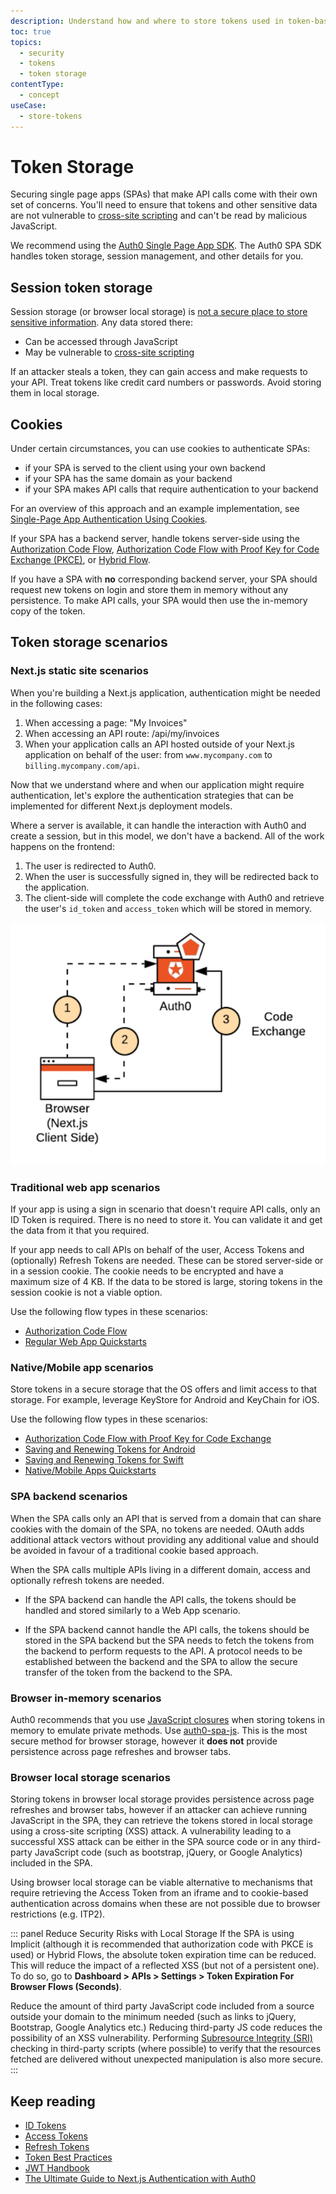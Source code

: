```yaml
---
description: Understand how and where to store tokens used in token-based authentication.
toc: true 
topics:
  - security
  - tokens
  - token storage
contentType:
  - concept
useCase:
  - store-tokens
---
```


# Token Storage

Securing single page apps (SPAs) that make API calls come with their own set of concerns. You'll need to ensure that tokens and other sensitive data are not vulnerable to [cross-site scripting](https://www.owasp.org/index.php/Cross-site_Scripting_(XSS)) and can't be read by malicious JavaScript.

We recommend using the [Auth0 Single Page App SDK](/libraries/auth0-spa-js). The Auth0 SPA SDK handles token storage, session management, and other details for you.

## Session token storage

Session storage (or browser local storage) is [not a secure place to store sensitive information](https://github.com/OWASP/CheatSheetSeries/blob/master/cheatsheets/HTML5_Security_Cheat_Sheet.md#local-storage). Any data stored there:

* Can be accessed through JavaScript
* May be vulnerable to [cross-site scripting](https://www.owasp.org/index.php/Cross-site_Scripting_(XSS))

If an attacker steals a token, they can gain access and make requests to your API. Treat tokens like credit card numbers or passwords. Avoid storing them in local storage.

## Cookies

Under certain circumstances, you can use cookies to authenticate SPAs:

* if your SPA is served to the client using your own backend
* if your SPA has the same domain as your backend
* if your SPA makes API calls that require authentication to your backend

For an overview of this approach and an example implementation, see [Single-Page App Authentication Using Cookies](/login/spa/authenticate-with-cookies).

If your SPA has a backend server, handle tokens server-side using the [Authorization Code Flow](/flows/concepts/auth-code), [Authorization Code Flow with Proof Key for Code Exchange (PKCE)](/flows/concepts/auth-code-pkce), or [Hybrid Flow](/api-auth/grant/hybrid).

If you have a SPA with **no** corresponding backend server, your SPA should request new tokens on login and store them in memory without any persistence. To make API calls, your SPA would then use the in-memory copy of the token.

## Token storage scenarios

### Next.js static site scenarios

When you're building a Next.js application, authentication might be needed in the following cases:

1. When accessing a page: "My Invoices"
2. When accessing an API route: /api/my/invoices
3. When your application calls an API hosted outside of your Next.js application on behalf of the user: from `www.mycompany.com` to `billing.mycompany.com/api`.

Now that we understand where and when our application might require authentication, let's explore the authentication strategies that can be implemented for different Next.js deployment models.

Where a server is available, it can handle the interaction with Auth0 and create a session, but in this model, we don't have a backend. All of the work happens on the frontend:

1. The user is redirected to Auth0.
2. When the user is successfully signed in, they will be redirected back to the application.
3. The client-side will complete the code exchange with Auth0 and retrieve the user's `id_token` and `access_token` which will be stored in memory.

![In-Memory Token Storage](/media/articles/tokens/in-memory-token-storage.png)

### Traditional web app scenarios

If your app is using a sign in scenario that doesn't require API calls, only an ID Token is required. There is no need to store it. You can validate it and get the data from it that you required. 

If your app needs to call APIs on behalf of the user, Access Tokens and (optionally) Refresh Tokens are needed. These can be stored server-side or in a session cookie. The cookie needs to be encrypted and have a maximum size of 4 KB. If the data to be stored is large, storing tokens in the session cookie is not a viable option. 

Use the following flow types in these scenarios: 

- [Authorization Code Flow](/flows/concepts/auth-code)
- [Regular Web App Quickstarts](/quickstart/webapp)

### Native/Mobile app scenarios

Store tokens in a secure storage that the OS offers and limit access to that storage. For example, leverage KeyStore for Android and KeyChain for iOS.

Use the following flow types in these scenarios:

- [Authorization Code Flow with Proof Key for Code Exchange](/flows/concepts/auth-code-pkce)
- [Saving and Renewing Tokens for Android](/libraries/auth0-android/save-and-refresh-tokens)
- [Saving and Renewing Tokens for Swift](/libraries/auth0-swift/save-and-refresh-jwt-tokens)
- [Native/Mobile Apps Quickstarts](/quickstart/native)

### SPA backend scenarios

When the SPA calls only an API that is served from a domain that can share cookies with the domain of the SPA, no tokens are needed. OAuth adds additional attack vectors without providing any additional value and should be avoided in favour of a traditional cookie based approach.

When the SPA calls multiple APIs living in a different domain, access and optionally refresh tokens are needed.

-  If the SPA backend can handle the API calls, the tokens should be handled and stored similarly to a Web App scenario.

- If the SPA backend cannot handle the API calls, the tokens should be stored in the SPA backend but the SPA needs to fetch the tokens from the backend to perform requests to the API. A protocol needs to be established between the backend and the SPA to allow the secure transfer of the token from the backend to the SPA.

### Browser in-memory scenarios

Auth0 recommends that you use [JavaScript closures](https://developer.mozilla.org/en-US/docs/Web/JavaScript/Closures#Emulating_private_methods_with_closures) when storing tokens in memory to emulate private methods. Use [auth0-spa-js](https://github.com/auth0/auth0-spa-js). This is the most secure method for browser storage, however it **does not** provide persistence across page refreshes and browser tabs. 

### Browser local storage scenarios

Storing tokens in browser local storage provides persistence across page refreshes and browser tabs, however if an attacker can achieve running JavaScript in the SPA, they can retrieve the tokens stored in local storage using a cross-site scripting (XSS) attack. A vulnerability leading to a successful XSS attack can be either in the SPA source code or in any third-party JavaScript code (such as bootstrap, jQuery, or Google Analytics) included in the SPA.

Using browser local storage can be viable alternative to mechanisms that require retrieving the Access Token from an iframe and to cookie-based authentication across domains when these are not possible due to browser restrictions (e.g. ITP2).

::: panel Reduce Security Risks with Local Storage
If the SPA is using Implicit (although it is recommended that authorization code with PKCE is used) or Hybrid Flows, the absolute token expiration time can be reduced. This will reduce the impact of a reflected XSS (but not of a persistent one). To do so, go to **Dashboard > APIs > Settings > Token Expiration For Browser Flows (Seconds)**.

Reduce the amount of third party JavaScript code included from a source outside your domain to the minimum needed (such as links to jQuery, Bootstrap, Google Analytics etc.) Reducing third-party JS code reduces the possibility of an XSS vulnerability. Performing [Subresource Integrity (SRI)](https://developer.mozilla.org/en-US/docs/Web/Security/Subresource_Integrity) checking in third-party scripts (where possible) to verify that the resources fetched are delivered without unexpected manipulation is also more secure.
:::

## Keep reading

* [ID Tokens](/tokens/concepts/id-tokens)
* [Access Tokens](/tokens/concepts/access-tokens)
* [Refresh Tokens](/tokens/concepts/refresh-tokens)
* [Token Best Practices](/best-practices/token-best-practices)
* [JWT Handbook](https://auth0.com/resources/ebooks/jwt-handbook)
* [The Ultimate Guide to Next.js Authentication with Auth0](https://auth0.com/blog/ultimate-guide-nextjs-authentication-auth0/?utm_source=twitter&utm_medium=sc&utm_campaign=nextjs_authn_guide)
